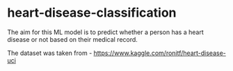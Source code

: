 # heart-disease-classification

The aim for this ML model is to predict whether a person has a heart disease or not based on their medical record.

The dataset was taken from - https://www.kaggle.com/ronitf/heart-disease-uci
